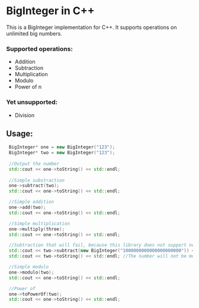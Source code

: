 # BigInteger in C++
This is a BigInteger implementation for C++. It supports operations on unlimited big numbers. 

### Supported operations:
- Addition
- Subtraction
- Multiplication
- Modulo
- Power of n

### Yet unsupported:
- Division

## Usage:
```cpp
 BigInteger* one = new BigInteger("123");
 BigInteger* two = new BigInteger("123");
 
 //Output the number
 std::cout << one->toString() << std::endl;
 
 //Simple substraction
 one->subtract(two);
 std::cout << one->toString() << std::endl;

 //Simple addition
 one->add(two);
 std::cout << one->toString() << std::endl;

 //Simple multiplication
 one->multiply(three);
 std::cout << one->toString() << std::endl;

 //Subtraction that will fail, because this library does not support negative numbers.
 std::cout << two->subtract(new BigInteger("1000000000000000000000")) << std::endl; //This will return 0 or false
 std::cout << two->toString() << std::endl; //The number will not be modified

 //Simple modulo
 one->modulo(two);
 std::cout << one->toString() << std::endl;

 //Power of
 one->toPowerOf(two);
 std::cout << one->toString() << std::endl;
```
